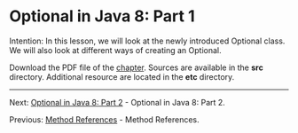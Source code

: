 # Optional in Java 8: Part 1

Intention: In this lesson, we will look at the newly introduced Optional class. We will also look at different ways of 
creating an Optional.

Download the PDF file of the [chapter](chapter_15.pdf). Sources are available in the <b>src</b> directory. 
Additional resource are located in the <b>etc</b> directory.

<hr>

Next: [Optional in Java 8: Part 2](chapter_16.md "Optional in Java 8: Part 2") - Optional in Java 8: Part 2.

Previous: [Method References](chapter_14.md "Method References") - Method References.